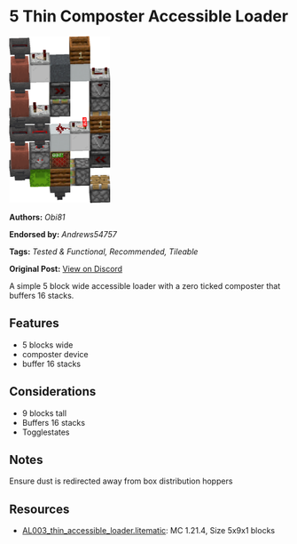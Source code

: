 # 5 Thin Composter Accessible Loader
<img alt="area_render_72_.png" src="images/area_render_72_.png?raw=1" height="300px">

**Authors:** *Obi81*

**Endorsed by:** *Andrews54757*

**Tags:** *Tested & Functional, Recommended, Tileable*

**Original Post:** [View on Discord](https://discord.com/channels/1375556143186837695/1388177492031967393)

A simple 5 block wide accessible loader with a zero ticked composter that buffers 16 stacks.

## Features
- 5 blocks wide
- composter device
- buffer 16 stacks

## Considerations
- 9 blocks tall
- Buffers 16 stacks
- Togglestates

## Notes
Ensure dust is redirected away from box distribution hoppers

## Resources
- [AL003_thin_accessible_loader.litematic](attachments/AL003_thin_accessible_loader.litematic): MC 1.21.4, Size 5x9x1 blocks
